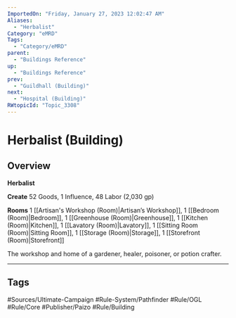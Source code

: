 ```yaml
---
ImportedOn: "Friday, January 27, 2023 12:02:47 AM"
Aliases:
  - "Herbalist"
Category: "eMRD"
Tags:
  - "Category/eMRD"
parent:
  - "Buildings Reference"
up:
  - "Buildings Reference"
prev:
  - "Guildhall (Building)"
next:
  - "Hospital (Building)"
RWtopicId: "Topic_3308"
---
```

# Herbalist (Building)
## Overview
**Herbalist**

**Create** 52 Goods, 1 Influence, 48 Labor (2,030 gp)

**Rooms** 1 [[Artisan's Workshop (Room)|Artisan’s Workshop]], 1 [[Bedroom (Room)|Bedroom]], 1 [[Greenhouse (Room)|Greenhouse]], 1 [[Kitchen (Room)|Kitchen]], 1 [[Lavatory (Room)|Lavatory]], 1 [[Sitting Room (Room)|Sitting Room]], 1 [[Storage (Room)|Storage]], 1 [[Storefront (Room)|Storefront]]

The workshop and home of a gardener, healer, poisoner, or potion crafter.


---
## Tags
#Sources/Ultimate-Campaign #Rule-System/Pathfinder #Rule/OGL #Rule/Core #Publisher/Paizo #Rule/Building

